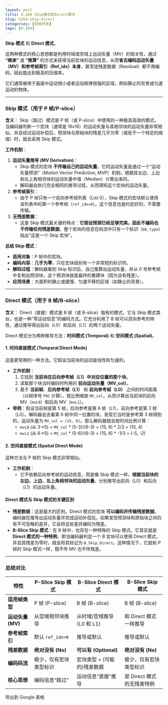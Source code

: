 ```yaml
---
layout: post
title: H.264 Skip模式和Direct模式
slug: h264-skip-direct
categories: [视频开发]
tags: [H.264]
---
```


**Skip 模式** 和 **Direct 模式**。

这两种模式的核心思想都是利用时域或空域上运动矢量（MV）的相关性，通过 **“继承”** 或 **“推算”** 的方式来获得当前宏块的运动信息，从而**省去编码运动矢量（MV）和参考帧索引（Ref_idx）本身**，甚至连残差数据（Residual）都不用编码，因此能达到极高的压缩率。

它们通常被用于画面中运动很小或者运动规律很强的区域，例如静止的背景或匀速运动的物体。

------



### Skip 模式（用于 P 帧/P-slice）



**含义**： Skip（跳过）模式是 P 帧（或 P-slice）中使用的一种极其高效的模式。当编码器判断一个宏块（通常是 16x16）的运动矢量与其相邻块的运动矢量非常相似，并且经过运动补偿后，预测块与原始块的残差几乎为零（或低于一个特定的阈值）时，就会采用 Skip 模式。

**工作机制**：

1. **运动矢量推导 (MV Derivation)**：
   + Skip 模式的宏块 **不传输自己的运动矢量**。它的运动矢量是通过一个“运动矢量预测”（Motion Vector Prediction, MVP）机制，根据其左边、上边和左上角相邻块的运动矢量中值（Median）计算出来的。
   + 解码器会执行完全相同的推导过程，从而得知这个宏块的运动矢量。
1. **参考帧索引**：
   + 由于 P 帧只有一个前向参考帧列表（List 0），Skip 模式的宏块默认使用该列表中的第一个参考帧（`ref_idx=0`）。这个信息也是约定好的，不需要传输。
1. **无残差数据**：
   + 这是 Skip 模式最关键的特点：**它假设预测已经足够完美，因此不编码也不传输任何残差数据**。整个宏块的信息在码流中只有一个标识（`mb_type`）指出“这是一个 Skip 宏块”。

**总结 Skip 模式**：

+ **适用对象**：P 帧中的宏块。
+ **编码内容**：**几乎为零**，只在宏块级别有一个非常短的标识符。
+ **解码过程**：解码器看到 Skip 标识后，自己推算出运动矢量，并从 0 号参考帧中复制出预测块，这个预测块就是最终的重建块（因为没有残差）。
+ **应用场景**：大面积的静止或缓慢、匀速平移的区域（如静止的背景）。





------



### Direct 模式（用于 B 帧/B-slice）



**含义**： Direct（直接）模式是 B 帧（或 B-slice）独有的模式，它与 Skip 模式类似，也是一种“零运动信息”的编码方式。它充分利用了 B 帧可以双向参考的特性，通过推导得出前向（L0）和后向（L1）的两个运动矢量。

Direct 模式分为两种推导方法：**时间模式 (Temporal)** 和 **空间模式 (Spatial)**。



#### 1. 时间直接模式 (Temporal Direct Mode)



这是更常用的一种方法。它假设当前块的运动是线性和匀速的。

+ **工作机制**：
  1. 它找到 **当前块在后向参考帧（L1）中对应位置的那个块**。
  1. 读取那个块当时编码时所用的 **前向运动矢量（MV_col）**。
  1. 基于 **当前帧**、**后向参考帧（L1）** 和 **前向参考帧（L0）** 之间的时间距离（以帧序号 `POC` 计算），按比例缩放 `MV_col`，从而计算出当前块的前向 MV（`mvL0`）和后向 MV（`mvL1`）。
+ **举例**：假设当前帧是第 5 帧，后向参考是第 6 帧（L1），前向参考是第 3 帧（L0）。解码器会去看第 6 帧中同一位置的块，发现它当时是参考第 3 帧得到的，运动矢量为 `MV_col = (15, 6)`。那么解码器就会按时间比例计算：
  + `mvL0` (从 3->5) = `MV_col` * (5-3)/(6-3) = (15, 6) * 2/3 = (10, 4)
  + `mvL1` (从 6->5) = `MV_col` * (5-6)/(6-3) = (15, 6) * -1/3 = (-5, -2)





#### 2. 空间直接模式 (Spatial Direct Mode)



这种方法与 P 帧的 Skip 模式非常相似。

+ **工作机制**：
  + 它不依赖后向参考帧的运动信息，而是像 Skip 模式一样，**根据当前块的左边、上边、左上角相邻块的运动矢量**，分别推导出前向（L0）和后向（L1）的运动矢量。



#### Direct 模式与 Skip 模式的关键区别



+ **残差数据**：这是最大的区别。Direct 模式的宏块 **可以编码并传输残差数据**。编码器在推导出运动矢量并完成运动补偿后，如果发现预测块和原始块之间仍有不可忽略的差异，它会将这些差异编码为残差。
+ **B-Slice Skip 模式**：在 B 帧中，也存在一种特殊的 Skip 模式。它其实就是 **Direct 模式的一种特例**，即当编码器判定一个 B 宏块可以使用 Direct 模式，并且其残差为零时，就会将其标记为 `B_Skip_Direct`。这种情况下，它就和 P 帧的 Skip 模式一样，既不传 MV 也不传残差。

------



### 总结对比



| 特性             | **P-Slice Skip 模式**  | **B-Slice Direct 模式**     | **B-Slice Skip 模式**      |
| ---------------- | ---------------------- | --------------------------- | -------------------------- |
| **适用帧类型**   | P 帧 (P-slice)         | B 帧 (B-slice)              | B 帧 (B-slice)             |
| **运动矢量(MV)** | 从空域相邻块推导       | 从时域/空域推导 (L0 和 L1)  | 和 Direct 模式一样推导     |
| **参考帧索引**   | 默认 `ref_idx=0`       | 推导或默认                  | 推导或默认                 |
| **残差数据**     | **绝对没有 (No)**      | **可以有 (Optional)**       | **绝对没有 (No)**          |
| **编码码流**     | 极少，仅有宏块类型标识 | 宏块类型 + (可能的)残差数据 | 极少，仅有宏块类型标识     |
| **核心思想**     | 编码信息“跳过”         | 运动信息“直接”推导          | 是 Direct 模式的无残差特例 |

导出到 Google 表格
